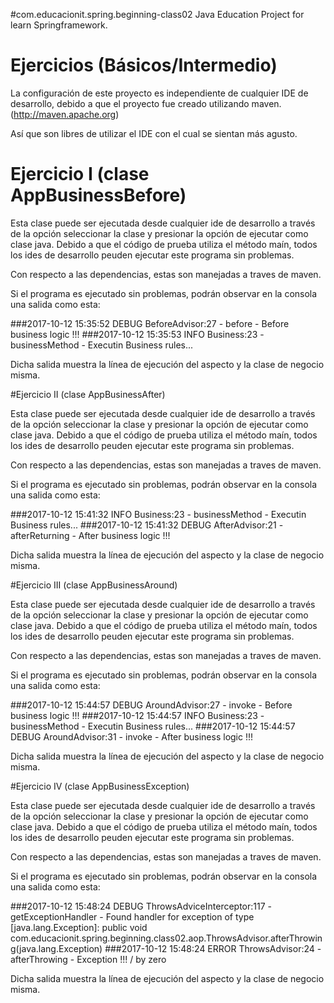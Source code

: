 #com.educacionit.spring.beginning-class02
Java Education Project for learn Springframework.

Ejercicios (Básicos/Intermedio)
==========================================

La configuración de este proyecto es independiente de cualquier IDE de desarrollo, debido a que el proyecto
fue creado utilizando maven. (http://maven.apache.org)

Así que son libres de utilizar el IDE con el cual se sientan más agusto.



Ejercicio I (clase AppBusinessBefore)
==========================================
	
Esta clase puede ser ejecutada desde cualquier ide de desarrollo a través de la opción seleccionar la clase
y presionar la opción de ejecutar como clase java. Debido a que el código de prueba utiliza el método maín,
todos los ides de desarrollo peuden ejecutar este programa sin problemas.

Con respecto a las dependencias, estas son manejadas a traves de maven.

Si el programa es ejecutado sin problemas, podrán observar en la consola una salida como esta:

###2017-10-12 15:35:52 DEBUG BeforeAdvisor:27 - before - Before business logic !!!
###2017-10-12 15:35:53 INFO  Business:23 - businessMethod - Executin Business rules...

Dicha salida muestra la línea de ejecución del aspecto y la clase de negocio misma.



#Ejercicio II (clase AppBusinessAfter)

Esta clase puede ser ejecutada desde cualquier ide de desarrollo a través de la opción seleccionar la clase
y presionar la opción de ejecutar como clase java. Debido a que el código de prueba utiliza el método maín,
todos los ides de desarrollo peuden ejecutar este programa sin problemas.

Con respecto a las dependencias, estas son manejadas a traves de maven.

Si el programa es ejecutado sin problemas, podrán observar en la consola una salida como esta:

###2017-10-12 15:41:32 INFO  Business:23 - businessMethod - Executin Business rules...
###2017-10-12 15:41:32 DEBUG AfterAdvisor:21 - afterReturning - After business logic !!!

Dicha salida muestra la línea de ejecución del aspecto y la clase de negocio misma.



#Ejercicio III (clase AppBusinessAround)

Esta clase puede ser ejecutada desde cualquier ide de desarrollo a través de la opción seleccionar la clase
y presionar la opción de ejecutar como clase java. Debido a que el código de prueba utiliza el método maín,
todos los ides de desarrollo peuden ejecutar este programa sin problemas.

Con respecto a las dependencias, estas son manejadas a traves de maven.

Si el programa es ejecutado sin problemas, podrán observar en la consola una salida como esta:

###2017-10-12 15:44:57 DEBUG AroundAdvisor:27 - invoke - Before business logic !!!
###2017-10-12 15:44:57 INFO  Business:23 - businessMethod - Executin Business rules...
###2017-10-12 15:44:57 DEBUG AroundAdvisor:31 - invoke - After business logic !!!

Dicha salida muestra la línea de ejecución del aspecto y la clase de negocio misma.



#Ejercicio IV (clase AppBusinessException)

Esta clase puede ser ejecutada desde cualquier ide de desarrollo a través de la opción seleccionar la clase
y presionar la opción de ejecutar como clase java. Debido a que el código de prueba utiliza el método maín,
todos los ides de desarrollo peuden ejecutar este programa sin problemas.

Con respecto a las dependencias, estas son manejadas a traves de maven.

Si el programa es ejecutado sin problemas, podrán observar en la consola una salida como esta:

###2017-10-12 15:48:24 DEBUG ThrowsAdviceInterceptor:117 - getExceptionHandler - Found handler for exception of type [java.lang.Exception]: public void com.educacionit.spring.beginning.class02.aop.ThrowsAdvisor.afterThrowing(java.lang.Exception)
###2017-10-12 15:48:24 ERROR ThrowsAdvisor:24 - afterThrowing - Exception !!! / by zero

Dicha salida muestra la línea de ejecución del aspecto y la clase de negocio misma.